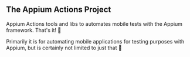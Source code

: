 ## The Appium Actions Project

Appium Actions tools and libs to automates mobile tests with the Appium framework. That's it! 🎉

Primarily it is for automating mobile applications for testing purposes with Appium, but is 
certainly not limited to just that 🤖
